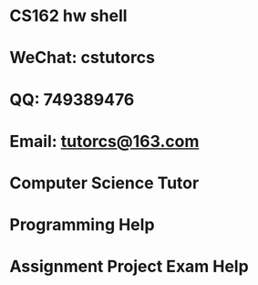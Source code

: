 # CS162 hw shell
# WeChat: cstutorcs

# QQ: 749389476

# Email: tutorcs@163.com

# Computer Science Tutor

# Programming Help

# Assignment Project Exam Help
